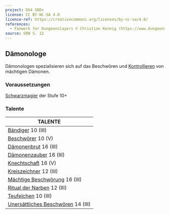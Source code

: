 ```yaml
---
project: DS4 SRD+
license: CC BY-NC-SA 4.0
licence-ref: https://creativecommons.org/licenses/by-nc-sa/4.0/
references: 
  - Fanwerk for Dungeonslayers © Christian Kennig (https://www.dungeonslayers.net/)
source: GRW S. 12
---
```


## Dämonologe

Dämonologen spezialisieren sich auf das Beschwören und [Kontrollieren](zauber/kontrollieren.md) von mächtigen Dämonen.

### Voraussetzungen

[Schwarzmagier](charaktere-klasse-schwarzmagier.md) der Stufe 10+

### Talente

| TALENTE                                                                      |
| ---------------------------------------------------------------------------- |
| [Bändiger](talente/baendiger.md) 10 (III)                                    |
| [Beschwörer](talente/beschwoerer.md) 10 (V)                                  |
| [Dämonenbrut](talente/daemonenbrut.md) 16 (III)                              |
| [Dämonenzauber](talente/daemonenzauber.md) 16 (III)                          |
| [Knechtschaft](talente/knechtschaft.md) 16 (V)                               |
| [Kreiszeichner](talente/kreiszeichner.md) 12 (III)                           |
| [Mächtige Beschwörung](talente/maechtige-beschwoerung.md) 16 (III)           |
| [Ritual der Narben](talente/ritual-der-narben.md) 12 (III)                   |
| [Teufelchen](talente/teufelchen.md) 10 (III)                                 |
| [Unersättliches Beschwören](talente/unersaettliches-beschwoeren.md) 14 (III) |

